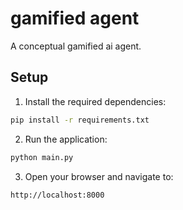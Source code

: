 # gamified agent

A conceptual  gamified ai agent.

## Setup

1. Install the required dependencies:

```bash
pip install -r requirements.txt
```

2. Run the application:

```bash
python main.py
```

3. Open your browser and navigate to:

```
http://localhost:8000
```

